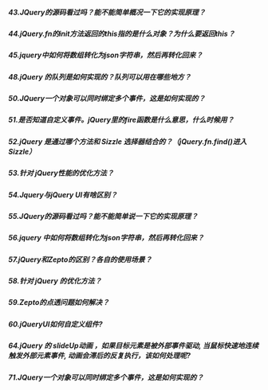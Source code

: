 ##### 43.JQuery的源码看过吗？能不能简单概况一下它的实现原理？


##### 44.jQuery.fn的init方法返回的this指的是什么对象？为什么要返回this？


##### 45.jquery中如何将数组转化为json字符串，然后再转化回来？



##### 48.jQuery 的队列是如何实现的？队列可以用在哪些地方？


##### 50.JQuery一个对象可以同时绑定多个事件，这是如何实现的？


##### 51.是否知道自定义事件。jQuery里的fire函数是什么意思，什么时候用？


##### 52.jQuery 是通过哪个方法和 Sizzle 选择器结合的？（jQuery.fn.find()进入Sizzle）


##### 53.针对 jQuery性能的优化方法？


##### 54.Jquery与jQuery UI有啥区别？


##### 55.JQuery的源码看过吗？能不能简单说一下它的实现原理？


##### 56.jquery 中如何将数组转化为json字符串，然后再转化回来？


##### 57.jQuery和Zepto的区别？各自的使用场景？


##### 58.针对 jQuery 的优化方法？


##### 59.Zepto的点透问题如何解决？


##### 60.jQueryUI如何自定义组件?



##### 64.jQuery 的 slideUp动画 ，如果目标元素是被外部事件驱动, 当鼠标快速地连续触发外部元素事件, 动画会滞后的反复执行，该如何处理呢?


##### 71.JQuery一个对象可以同时绑定多个事件，这是如何实现的？
